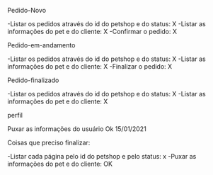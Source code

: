 Pedido-Novo

-Listar os pedidos através do id do petshop e do status: X 
-Listar as informações do pet e do cliente:              X
-Confirmar o pedido:                                     X


Pedido-em-andamento

-Listar os pedidos através do id do petshop e do status: X
-Listar as informações do pet e do cliente:              X
-Finalizar o pedido:                                     X


Pedido-finalizado

-Listar os pedidos através do id do petshop e do status: X
-Listar as informações do pet e do cliente:              X


perfil

Puxar as informações do usuário     Ok 15/01/2021



Coisas que preciso finalizar:

-Listar cada página pelo id do petshop e pelo status:   x
-Puxar as informações do pet e do cliente:              OK 
